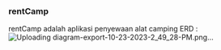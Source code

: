 ### rentCamp
rentCamp adalah aplikasi penyewaan alat camping
ERD : 
![Uploading diagram-export-10-23-2023-2_49_28-PM.png…]()

